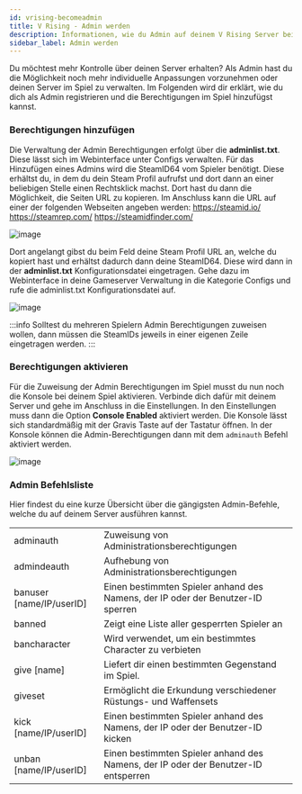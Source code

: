```yaml
---
id: vrising-becomeadmin
title: V Rising - Admin werden
description: Informationen, wie du Admin auf deinem V Rising Server bei ZAP-Hosting wirst - ZAP-Hosting.com Dokumentation
sidebar_label: Admin werden
---
```


Du möchtest mehr Kontrolle über deinen Server erhalten? Als Admin hast du die Möglichkeit noch mehr individuelle Anpassungen vorzunehmen oder deinen Server im Spiel zu verwalten. Im Folgenden wird dir erklärt, wie du dich als Admin registrieren und die Berechtigungen im Spiel hinzufügst kannst. 


### Berechtigungen hinzufügen

Die Verwaltung der Admin Berechtigungen erfolgt über die **adminlist.txt**. Diese lässt sich im Webinterface unter Configs verwalten. Für das Hinzufügen eines Admins wird die SteamID64 vom Spieler benötigt. Diese erhältst du, in dem du dein Steam Profil aufrufst und dort dann an einer beliebigen Stelle einen Rechtsklick machst. Dort hast du dann die Möglichkeit, die Seiten URL zu kopieren. Im Anschluss kann die URL auf einer der folgenden Webseiten angeben werden: https://steamid.io/ https://steamrep.com/ https://steamidfinder.com/ 

![image](https://user-images.githubusercontent.com/26007280/190595734-97691fb8-e3ce-426f-8fea-f829dae4aa58.png)

Dort angelangt gibst du beim Feld deine Steam Profil URL an, welche du kopiert hast und erhältst dadurch dann deine SteamID64. Diese wird dann in der **adminlist.txt** Konfigurationsdatei eingetragen. Gehe dazu im Webinterface in deine Gameserver Verwaltung in die Kategorie Configs und rufe die adminlist.txt Konfigurationsdatei auf. 

![image](https://user-images.githubusercontent.com/26007280/190595891-402ca158-0fab-4849-abdc-1d9cef91dcc3.png)

:::info
Solltest du mehreren Spielern Admin Berechtigungen zuweisen wollen, dann müssen die SteamIDs jeweils in einer eigenen Zeile eingetragen werden. 
:::



### Berechtigungen aktivieren

Für die Zuweisung der Admin Berechtigungen im Spiel musst du nun noch die Konsole bei deinem Spiel aktivieren. Verbinde dich dafür mit deinem Server und gehe im Anschluss in die Einstellungen. In den Einstellungen muss dann die Option **Console Enabled** aktiviert werden. Die Konsole lässt sich standardmäßig mit der Gravis Taste auf der Tastatur öffnen. In der Konsole können die Admin-Berechtigungen dann mit dem `adminauth` Befehl aktiviert werden. 

![image](https://user-images.githubusercontent.com/26007280/190595836-df76024d-cce5-491b-ae84-d1142886e149.png)


### Admin Befehlsliste

Hier findest du eine kurze Übersicht über die gängigsten Admin-Befehle, welche du auf deinem Server ausführen kannst. 

|                          |                                                              |
| ------------------------ | ------------------------------------------------------------ |
| adminauth                | Zuweisung von Administrationsberechtigungen                  |
| admindeauth              | Aufhebung von Administrationsberechtigungen                  |
| banuser [name/IP/userID] | Einen bestimmten Spieler anhand des Namens, der IP oder der Benutzer-ID sperren |
| banned                   | Zeigt eine Liste aller gesperrten Spieler an                 |
| bancharacter             | Wird verwendet, um ein bestimmtes Character zu verbieten     |
| give [name]              | Liefert dir einen bestimmten Gegenstand im Spiel.            |
| giveset                  | Ermöglicht die Erkundung verschiedener Rüstungs- und Waffensets |
| kick [name/IP/userID]    | Einen bestimmten Spieler anhand des Namens, der IP oder der Benutzer-ID kicken |
| unban [name/IP/userID]   | Einen bestimmten Spieler anhand des Namens, der IP oder der Benutzer-ID entsperren |
